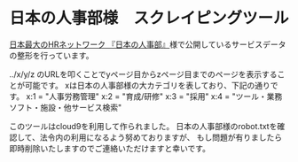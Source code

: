 # 日本の人事部様　スクレイピングツール 
[日本最大のHRネットワーク 『日本の人事部』](https://jinjibu.jp/service/list/1/?lc=1&mc=&sc=&pca=&ts=&dl=&k=)様で公開しているサービスデータの整形を行っています。 

../x/y/z
のURLを叩くことでyページ目からzページ目までのページを表示することが可能です。
xは日本の人事部様の大カテゴリを表しており、下記の通りです。
x:1 = "人事労務管理"
x:2 = "育成/研修"
x:3 = "採用"
x:4 = "ツール・業務ソフト・施設・他サービス検索"

このツールはcloud9を利用して作られました。 
日本の人事部様のrobot.txtを確認して、法令内の利用になるよう努めておりますが、 
もし問題が有りましたら即時削除いたしますのでご連絡いただけますと幸いです。 